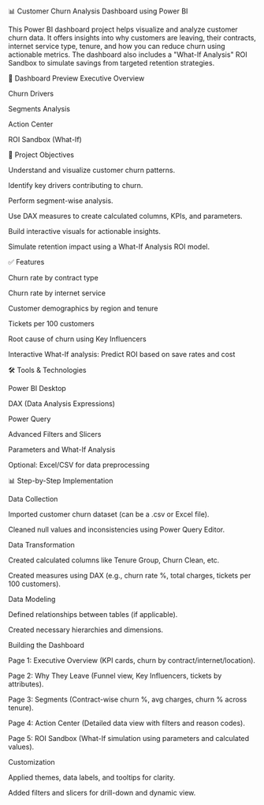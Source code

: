 📊 Customer Churn Analysis Dashboard using Power BI

This Power BI dashboard project helps visualize and analyze customer churn data. It offers insights into why customers are leaving, their contracts, internet service type, tenure, and how you can reduce churn using actionable metrics. The dashboard also includes a "What-If Analysis" ROI Sandbox to simulate savings from targeted retention strategies.


🚀 Dashboard Preview
Executive Overview

Churn Drivers

Segments Analysis

Action Center

ROI Sandbox (What-If)

📌 Project Objectives

Understand and visualize customer churn patterns.

Identify key drivers contributing to churn.

Perform segment-wise analysis.

Use DAX measures to create calculated columns, KPIs, and parameters.

Build interactive visuals for actionable insights.

Simulate retention impact using a What-If Analysis ROI model.

✅ Features

Churn rate by contract type

Churn rate by internet service

Customer demographics by region and tenure

Tickets per 100 customers

Root cause of churn using Key Influencers

Interactive What-If analysis: Predict ROI based on save rates and cost


🛠 Tools & Technologies

Power BI Desktop

DAX (Data Analysis Expressions)

Power Query

Advanced Filters and Slicers

Parameters and What-If Analysis

Optional: Excel/CSV for data preprocessing


📊 Step-by-Step Implementation

Data Collection

Imported customer churn dataset (can be a .csv or Excel file).

Cleaned null values and inconsistencies using Power Query Editor.

Data Transformation

Created calculated columns like Tenure Group, Churn Clean, etc.

Created measures using DAX (e.g., churn rate %, total charges, tickets per 100 customers).

Data Modeling

Defined relationships between tables (if applicable).

Created necessary hierarchies and dimensions.

Building the Dashboard

Page 1: Executive Overview (KPI cards, churn by contract/internet/location).

Page 2: Why They Leave (Funnel view, Key Influencers, tickets by attributes).

Page 3: Segments (Contract-wise churn %, avg charges, churn % across tenure).

Page 4: Action Center (Detailed data view with filters and reason codes).

Page 5: ROI Sandbox (What-If simulation using parameters and calculated values).

Customization

Applied themes, data labels, and tooltips for clarity.

Added filters and slicers for drill-down and dynamic view.
